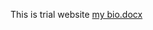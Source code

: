 This is trial website
[my bio.docx](https://github.com/vikassinghv34/vikassinghv34.github.io/files/7987354/my.bio.docx)
